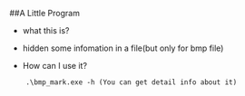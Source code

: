 ##A Little Program

- what this is?
- hidden some infomation in a file(but only for bmp file)

- How can I use it?
```
    .\bmp_mark.exe -h (You can get detail info about it)
```
